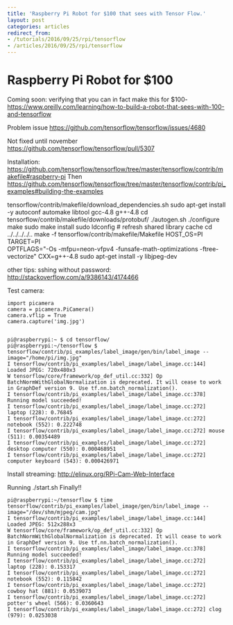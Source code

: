 ```yaml
---
title: 'Raspberry Pi Robot for $100 that sees with Tensor Flow.'
layout: post
categories: articles
redirect_from:
- /tutorials/2016/09/25/rpi/tensorflow
- /articles/2016/09/25/rpi/tensorflow
---
```

# Raspberry Pi Robot for $100

Coming soon: verifying that you can in fact make this for $100- https://www.oreilly.com/learning/how-to-build-a-robot-that-sees-with-100-and-tensorflow

Problem issue
https://github.com/tensorflow/tensorflow/issues/4680

Not fixed until november https://github.com/tensorflow/tensorflow/pull/5307

Installation:
https://github.com/tensorflow/tensorflow/tree/master/tensorflow/contrib/makefile#raspberry-pi
Then
https://github.com/tensorflow/tensorflow/tree/master/tensorflow/contrib/pi_examples#building-the-examples

tensorflow/contrib/makefile/download_dependencies.sh
sudo apt-get install -y autoconf automake libtool gcc-4.8 g++-4.8
cd tensorflow/contrib/makefile/downloads/protobuf/
./autogen.sh
./configure
make
sudo make install
sudo ldconfig  # refresh shared library cache
cd ../../../../..
make -f tensorflow/contrib/makefile/Makefile HOST_OS=PI TARGET=PI \
 OPTFLAGS="-Os -mfpu=neon-vfpv4 -funsafe-math-optimizations -ftree-vectorize" CXX=g++-4.8
sudo apt-get install -y libjpeg-dev

other tips:
sshing without password: http://stackoverflow.com/a/9386143/4174466

Test camera:


    import picamera
    camera = picamera.PiCamera()
    camera.vflip = True
    camera.capture('img.jpg')


    pi@raspberrypi:~ $ cd tensorflow/
    pi@raspberrypi:~/tensorflow $ tensorflow/contrib/pi_examples/label_image/gen/bin/label_image --image="/home/pi/img.jpg"
    I tensorflow/contrib/pi_examples/label_image/label_image.cc:144] Loaded JPEG: 720x480x3
    W tensorflow/core/framework/op_def_util.cc:332] Op BatchNormWithGlobalNormalization is deprecated. It will cease to work in GraphDef version 9. Use tf.nn.batch_normalization().
    I tensorflow/contrib/pi_examples/label_image/label_image.cc:378] Running model succeeded!
    I tensorflow/contrib/pi_examples/label_image/label_image.cc:272] laptop (228): 0.76845
    I tensorflow/contrib/pi_examples/label_image/label_image.cc:272] notebook (552): 0.222748
    I tensorflow/contrib/pi_examples/label_image/label_image.cc:272] mouse (511): 0.00354489
    I tensorflow/contrib/pi_examples/label_image/label_image.cc:272] desktop computer (550): 0.000468951
    I tensorflow/contrib/pi_examples/label_image/label_image.cc:272] computer keyboard (543): 0.000426971


Install streaming: http://elinux.org/RPi-Cam-Web-Interface

Running ./start.sh
Finally!!

    pi@raspberrypi:~/tensorflow $ time tensorflow/contrib/pi_examples/label_image/gen/bin/label_image --image="/dev/shm/mjpeg/cam.jpg"
    I tensorflow/contrib/pi_examples/label_image/label_image.cc:144] Loaded JPEG: 512x288x3
    W tensorflow/core/framework/op_def_util.cc:332] Op BatchNormWithGlobalNormalization is deprecated. It will cease to work in GraphDef version 9. Use tf.nn.batch_normalization().
    I tensorflow/contrib/pi_examples/label_image/label_image.cc:378] Running model succeeded!
    I tensorflow/contrib/pi_examples/label_image/label_image.cc:272] laptop (228): 0.153317
    I tensorflow/contrib/pi_examples/label_image/label_image.cc:272] notebook (552): 0.115842
    I tensorflow/contrib/pi_examples/label_image/label_image.cc:272] cowboy hat (881): 0.0539073
    I tensorflow/contrib/pi_examples/label_image/label_image.cc:272] potter's wheel (566): 0.0360643
    I tensorflow/contrib/pi_examples/label_image/label_image.cc:272] clog (979): 0.0253038
